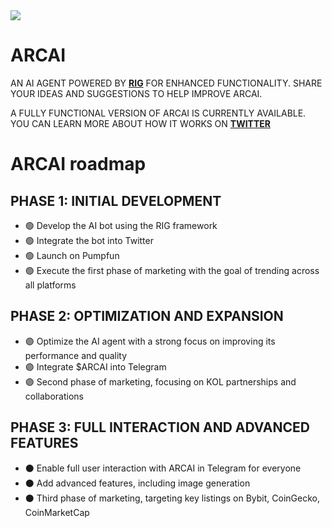

<img src="https://i.imgur.com/q0BMRZU.png" style="max-width: 100%; height: auto;">
<h1>ARCAI </h1>
<p><span style="text-transform: uppercase;">An AI agent powered by <a href="https://github.com/0xPlaygrounds/rig/tree/main" target="_blank"><strong>rig</strong></a> for enhanced functionality. Share your ideas and suggestions to help improve ARCAI.</span></p>

<p><span style="text-transform: uppercase;">A fully functional version of ARCAI is currently available. You can learn more about how it works on <a href="https://x.com/arcai_project" target="_blank"><strong>Twitter</strong></a> 
<h1>ARCAI roadmap </h1>

<h2 style="text-transform: uppercase;">Phase 1: Initial Development</h2>
<ul>
  <li>🟢 Develop the AI bot using the RIG framework</li>
  <li>🟢 Integrate the bot into Twitter</li>
  <li>🟢 Launch on Pumpfun</li>
  <li>🟢 Execute the first phase of marketing with the goal of trending across all platforms</li>
</ul>

<h2 style="text-transform: uppercase;">Phase 2: Optimization and Expansion</h2>
<ul>
  <li>🟣 Optimize the AI agent with a strong focus on improving its performance and quality</li>
  <li>🟣 Integrate $ARCAI into Telegram</li>
  <li>🟣 Second phase of marketing, focusing on KOL partnerships and collaborations</li>
</ul>

<h2 style="text-transform: uppercase;">Phase 3: Full Interaction and Advanced Features</h2>
<ul>
  <li>⚫️ Enable full user interaction with ARCAI in Telegram for everyone</li>
  <li>⚫️ Add advanced features, including image generation</li>
  <li>⚫️ Third phase of marketing, targeting key listings on Bybit, CoinGecko, CoinMarketCap</li>
</ul>




